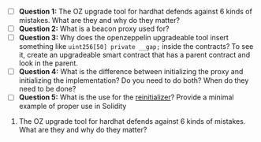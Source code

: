 - [ ] **Question 1:** The OZ upgrade tool for hardhat defends against 6 kinds of mistakes. What are they and why do they matter?
- [ ] **Question 2:** What is a beacon proxy used for?
- [ ] **Question 3:** Why does the openzeppelin upgradeable tool insert something like `uint256[50] private __gap;` inside the contracts? To see it, create an upgradeable smart contract that has a parent contract and look in the parent.
- [ ] **Question 4:** What is the difference between initializing the proxy and initializing the implementation? Do you need to do both? When do they need to be done?
- [ ] **Question 5:** What is the use for the [reinitializer](https://github.com/OpenZeppelin/openzeppelin-contracts-upgradeable/blob/master/contracts/proxy/utils/Initializable.sol#L119)? Provide a minimal example of proper use in Solidity

1. The OZ upgrade tool for hardhat defends against 6 kinds of mistakes. What are they and why do they matter?
